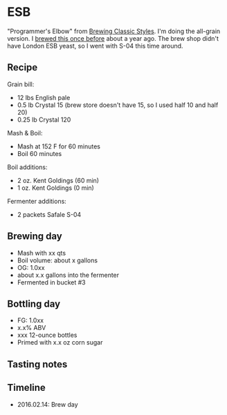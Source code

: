 # ESB
"Programmer's Elbow" from [Brewing Classic Styles](http://www.amazon.com/Brewing-Classic-Styles-Winning-Recipes-ebook/dp/B002C1AJX8). I'm doing the all-grain version. I [brewed this once before](../11-ESB) about a year ago. The brew shop didn't have London ESB yeast, so I went with S-04 this time around.

## Recipe
Grain bill:
* 12 lbs English pale
* 0.5 lb Crystal 15 (brew store doesn't have 15, so I used half 10 and half 20)
* 0.25 lb Crystal 120

Mash & Boil:
* Mash at 152 F for 60 minutes
* Boil 60 minutes

Boil additions:
* 2 oz. Kent Goldings (60 min)
* 1 oz. Kent Goldings (0 min)

Fermenter additions:
* 2 packets Safale S-04

## Brewing day
* Mash with xx qts
* Boil volume: about x gallons
* OG: 1.0xx
* about x.x gallons into the fermenter
* Fermented in bucket #3

## Bottling day
* FG: 1.0xx
* x.x% ABV
* xxx 12-ounce bottles
* Primed with x.x oz corn sugar

## Tasting notes

## Timeline
* 2016.02.14: Brew day
